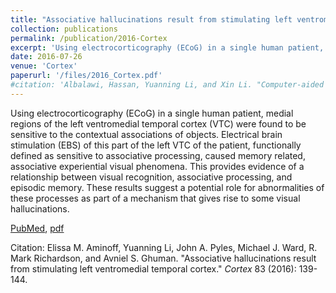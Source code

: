 ```yaml
---
title: "Associative hallucinations result from stimulating left ventromedial temporal cortex"
collection: publications
permalink: /publication/2016-Cortex
excerpt: 'Using electrocorticography (ECoG) in a single human patient, medial regions of the left ventromedial temporal cortex (VTC) were found to be sensitive to the contextual associations of objects. Electrical brain stimulation (EBS) of this part of the left VTC of the patient, functionally defined as sensitive to associative processing, caused memory related, associative experiential visual phenomena. This provides evidence of a relationship between visual recognition, associative processing, and episodic memory. These results suggest a potential role for abnormalities of these processes as part of a mechanism that gives rise to some visual hallucinations.'
date: 2016-07-26
venue: 'Cortex'
paperurl: '/files/2016_Cortex.pdf'
#citation: 'Albalawi, Hassan, Yuanning Li, and Xin Li. "Computer-aided design of machine learning algorithm: Training fixed-point classifier for on-chip low-power implementation." In <i>Proceedings of the 51st Annual Design Automation Conference</i>, pp. 1-6. ACM, 2014.'
---
```

Using electrocorticography (ECoG) in a single human patient, medial regions of the left ventromedial temporal cortex (VTC) were found to be sensitive to the contextual associations of objects. Electrical brain stimulation (EBS) of this part of the left VTC of the patient, functionally defined as sensitive to associative processing, caused memory related, associative experiential visual phenomena. This provides evidence of a relationship between visual recognition, associative processing, and episodic memory. These results suggest a potential role for abnormalities of these processes as part of a mechanism that gives rise to some visual hallucinations.

[PubMed](https://www.ncbi.nlm.nih.gov/pubmed/27533133), [pdf](/files/2016_Cortex.pdf)

Citation: Elissa M. Aminoff, Yuanning Li, John A. Pyles, Michael J. Ward, R. Mark Richardson, and Avniel S. Ghuman. "Associative hallucinations result from stimulating left ventromedial temporal cortex." <i>Cortex</i> 83 (2016): 139-144.

